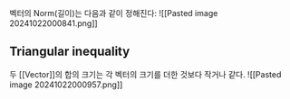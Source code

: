 벡터의 Norm(길이)는 다음과 같이 정해진다:
![[Pasted image 20241022000841.png]]

## Triangular inequality
두 [[Vector]]의 합의 크기는 각 벡터의 크기를 더한 것보다 작거나 같다.
![[Pasted image 20241022000957.png]]
